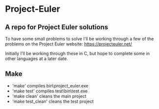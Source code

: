 # Project-Euler
## A repo for Project Euler solutions

To have some small problems to solve I'll be working through a few of the problems on the Project Euler website: https://projecteuler.net/

Initially I'll be working through these in C, but hope to complete some in other languages at a later date.

## Make
* 'make' compiles bin\project_euler.exe
* 'make test' compiles test\bin\test.exe
* 'make clean' cleans the main project
* 'make test_clean' cleans the test project 